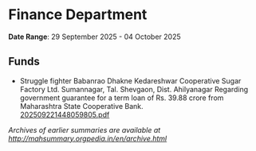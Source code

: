# Finance Department

**Date Range**: 29 September 2025 - 04 October 2025


## Funds
- Struggle fighter Babanrao Dhakne Kedareshwar Cooperative Sugar Factory Ltd. Sumannagar, Tal. Shevgaon, Dist. Ahilyanagar Regarding government guarantee for a term loan of Rs. 39.88 crore from Maharashtra State Cooperative Bank.\
  [202509221448059805.pdf](https://gr.maharashtra.gov.in/Site/Upload/Government%20Resolutions/English/202509221448059805....pdf)


*Archives of earlier summaries are available at http://mahsummary.orgpedia.in/en/archive.html*